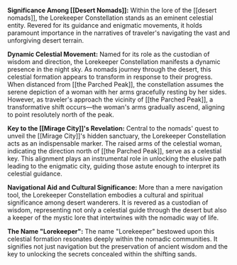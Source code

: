 **Significance Among [[Desert Nomads]]:**
Within the lore of the [[desert nomads]], the Lorekeeper Constellation stands as an eminent celestial entity. Revered for its guidance and enigmatic movements, it holds paramount importance in the narratives of traveler's navigating the vast and unforgiving desert terrain.

**Dynamic Celestial Movement:**
Named for its role as the custodian of wisdom and direction, the Lorekeeper Constellation manifests a dynamic presence in the night sky. As nomads journey through the desert, this celestial formation appears to transform in response to their progress. When distanced from [[the Parched Peak]], the constellation assumes the serene depiction of a woman with her arms gracefully resting by her sides. However, as traveler's approach the vicinity of [[the Parched Peak]], a transformative shift occurs—the woman's arms gradually ascend, aligning to point resolutely north of the peak.

**Key to the [[Mirage City]]'s Revelation:**
Central to the nomads' quest to unveil the [[Mirage City]]'s hidden sanctuary, the Lorekeeper Constellation acts as an indispensable marker. The raised arms of the celestial woman, indicating the direction north of [[the Parched Peak]], serve as a celestial key. This alignment plays an instrumental role in unlocking the elusive path leading to the enigmatic city, guiding those astute enough to interpret its celestial guidance.

**Navigational Aid and Cultural Significance:**
More than a mere navigation tool, the Lorekeeper Constellation embodies a cultural and spiritual significance among desert wanderers. It is revered as a custodian of wisdom, representing not only a celestial guide through the desert but also a keeper of the mystic lore that intertwines with the nomadic way of life.

**The Name "Lorekeeper":**
The name "Lorekeeper" bestowed upon this celestial formation resonates deeply within the nomadic communities. It signifies not just navigation but the preservation of ancient wisdom and the key to unlocking the secrets concealed within the shifting sands.